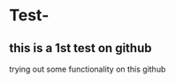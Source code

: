 
<p align="center">
  <![redpopcorn](https://github.com/meiliangpan/Test-/assets/116858559/98afd06e-f1e3-4db9-bcb3-12c3e1a234c4)>
</p>

# Test-
## this is a 1st test on github 
trying out some functionality on this github
